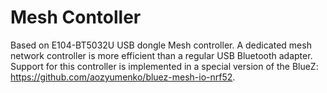 # Mesh Contoller

Based on E104-BT5032U USB dongle Mesh controller.
A dedicated mesh network controller is more efficient than a regular USB Bluetooth adapter.
Support for this controller is implemented in a special version of the BlueZ: https://github.com/aozyumenko/bluez-mesh-io-nrf52.
